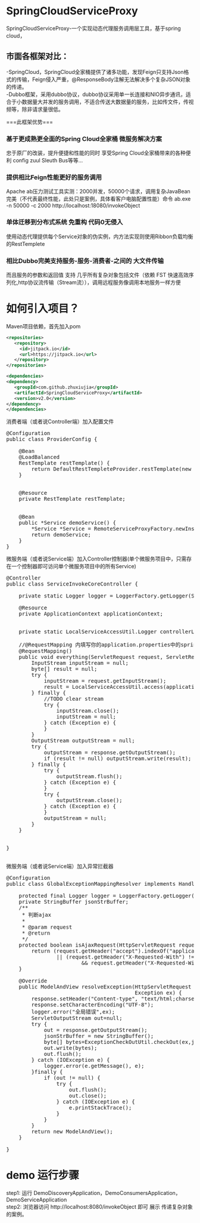 # SpringCloudServiceProxy
SpringCloudServiceProxy-一个实现动态代理服务调用层工具，基于spring cloud，</br>
## 市面各框架对比：
-SpringCloud，SpringCloud全家桶提供了诸多功能，发现Feign只支持Json格式的传输，Feign侵入严重，@ResponseBody注解无法解决多个复杂JSON对象的传递。</br>
-Dubbo框架，采用dubbo协议，dubbo协议采用单一长连接和NIO异步通讯，适合于小数据量大并发的服务调用，不适合传送大数据量的服务，比如传文件，传视频等，除非请求量很低。 </br>

===此框架优势===</br>
### 基于更成熟更全面的Spring Cloud全家桶 微服务解决方案
忠于原厂的改装，提升便捷和性能的同时 享受Spring Cloud全家桶带来的各种便利 config zuul Sleuth Bus等等...
### 提供相比Feign性能更好的服务调用
Apache ab压力测试工具实测：2000并发，50000个请求，调用复杂JavaBean完美（不代表最终性能，此处只是案例，具体看客户电脑配置性能）命令 ab.exe -n 50000 -c 2000 http://localhost:18080/invokeObject</br>
### 单体迁移到分布式系统 免重构 代码0无侵入
使用动态代理提供每个Service对象的伪实例，内方法实现则使用Ribbon负载均衡的RestTemplete</br>
### 相比Dubbo完美支持服务-服务-消费者-之间的 大文件传输
而且服务的参数和返回值 支持 几乎所有复杂对象包括文件（依赖 FST 快速高效序列化,http协议流传输（Stream流）），调用远程服务像调用本地服务一样方便</br>
# 如何引入项目？
Maven项目依赖，首先加入pom

```xml
<repositories>
   <repository>
	 <id>jitpack.io</id>
	 <url>https://jitpack.io</url>
   </repository>
</repositories>
```

```xml
<dependencies>
<dependency>
   <groupId>com.github.zhuxiujia</groupId>
   <artifactId>SpringCloudServiceProxy</artifactId>
   <version>v2.0</version>
</dependency>
</dependencies>
```
消费者端（或者说Controller端）加入配置文件
<pre>
@Configuration
public class ProviderConfig {

    @Bean
    @LoadBalanced
    RestTemplate restTemplate() {
        return DefaultRestTempleteProvider.restTemplate(new RestTempletConfig());
    }


    @Resource
    private RestTemplate restTemplate;


    @Bean
    public *Service demoService() {
        *Service *Service = RemoteServiceProxyFactory.newInstance(restTemplate, "*Service", *Service.class);
        return demoService;
    }
}
</pre>
微服务端（或者说Service端）加入Controller控制器(单个微服务项目中，只需存在一个控制器即可访问单个微服务项目中的所有Service)
<pre>
@Controller
public class ServiceInvokeCoreController {

    private static Logger logger = LoggerFactory.getLogger(ServiceInvokeCoreController.class);

    @Resource
    private ApplicationContext applicationContext;


    private static LocalServiceAccessUtil.Logger controllerLogger = info -> logger.info(info);

    //@RequestMapping 内填写你的application.properties中的spring.application.name=* 的值
    @RequestMapping()
    public void everything(ServletRequest request, ServletResponse response) throws Throwable {
        InputStream inputStream = null;
        byte[] result = null;
        try {
            inputStream = request.getInputStream();
            result = LocalServiceAccessUtil.access(applicationContext, inputStream, controllerLogger);
        } finally {
            //TODO clear stream
            try {
                inputStream.close();
                inputStream = null;
            } catch (Exception e) {
            }
        }
        OutputStream outputStream = null;
        try {
            outputStream = response.getOutputStream();
            if (result != null) outputStream.write(result);
        } finally {
            try {
                outputStream.flush();
            } catch (Exception e) {
            }
            try {
                outputStream.close();
            } catch (Exception e) {
            }
            outputStream = null;
        }
    }


}

</pre>

微服务端（或者说Service端）加入异常拦截器
<pre>
@Configuration
public class GlobalExceptionMappingResolver implements HandlerExceptionResolver {

	protected final Logger logger = LoggerFactory.getLogger(getClass());
	private StringBuffer jsonStrBuffer;
	/**
	 * 判断ajax
	 *
	 * @param request
	 * @return
	 */
	protected boolean isAjaxRequest(HttpServletRequest request) {
		return (request.getHeader("accept").indexOf("application/json") > -1
				|| (request.getHeader("X-Requested-With") != null
						&& request.getHeader("X-Requested-With").indexOf("XMLHttpRequest") > -1));
	}

	@Override
	public ModelAndView resolveException(HttpServletRequest request, HttpServletResponse response, Object handler,
                                         Exception ex) {
		response.setHeader("Content-type", "text/html;charset=UTF-8");
		response.setCharacterEncoding("UTF-8");
		logger.error("全局错误",ex);
		ServletOutputStream out=null;
		try {
			out = response.getOutputStream();
			jsonStrBuffer = new StringBuffer();
			byte[] bytes=ExceptionCheckOutUtil.checkOut(ex,jsonStrBuffer);
			out.write(bytes);
			out.flush();
		} catch (IOException e) {
			logger.error(e.getMessage(), e);
		}finally {
			if (out != null) {
				try {
					out.flush();
					out.close();
				} catch (IOException e) {
					e.printStackTrace();
				}
			}
		}
		return new ModelAndView();
	}

}
</pre>
# demo 运行步骤

step1: 运行 DemoDiscoveryApplication，DemoConsumersApplication，DemoServiceApplication</br>
step2: 浏览器访问 http://localhost:8080/invokeObject 即可 展示 传递复杂对象 的案例。</br>
